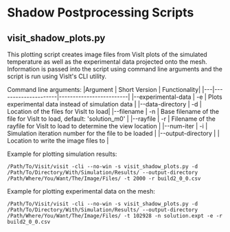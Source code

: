 # Shadow Postprocessing Scripts
## visit_shadow_plots.py
This plotting script creates image files from VisIt plots of the simulated temperature as well as the experimental data projected onto the mesh. Information is passed into the script using command line arguments and the script is run using VisIt's CLI utility.

Command line arguments:
|Argument | Short Version | Functionality|
|---|---------------------|-------------------------|
|--experimental-data | -e | Plots experimental data instead of simulation data |
|--data-directory | -d | Location of the files for VisIt to load|
|--filename | -n | Base filename of the file for VisIt to load, default: 'solution_m0' | 
|--rayfile | -r | Filename of the rayfile for VisIt to load to determine the view location | 
|--num-iter | -i | Simulation iteration number for the file to be loaded |
|--output-directory | | Location to write the image files to | 


Example for plotting simulation results:
```
/Path/To/Visit/visit -cli --no-win -s visit_shadow_plots.py -d /Path/To/Directory/With/Simulation/Results/ --output-directory /Path/Where/You/Want/The/Image/Files/ -t 2000 -r build2_0_0.csv
```

Example for plotting experimental data on the mesh:
```
/Path/To/Visit/visit -cli --no-win -s visit_shadow_plots.py -d /Path/To/Directory/With/Simulation/Results/ --output-directory /Path/Where/You/Want/The/Image/Files/ -t 102928 -n solution.expt -e -r build2_0_0.csv
```
